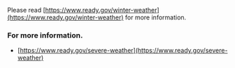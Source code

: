 Please read [https://www.ready.gov/winter-weather](https://www.ready.gov/winter-weather) for more information.

### For more information.

* [https://www.ready.gov/severe-weather](https://www.ready.gov/severe-weather)
